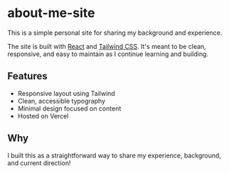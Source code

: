# about-me-site
This is a simple personal site for sharing my background and experience.

The site is built with [React](https://reactjs.org/) and [Tailwind CSS](https://tailwindcss.com/). It's meant to be clean, responsive, and easy to maintain as I continue learning and building.

## Features
- Responsive layout using Tailwind
- Clean, accessible typography
- Minimal design focused on content
- Hosted on Vercel

## Why
I built this as a straightforward way to share my experience, background, and current direction!
